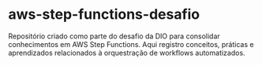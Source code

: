 # aws-step-functions-desafio
Repositório criado como parte do desafio da DIO para consolidar conhecimentos em AWS Step Functions. Aqui registro conceitos, práticas e aprendizados relacionados à orquestração de workflows automatizados.
